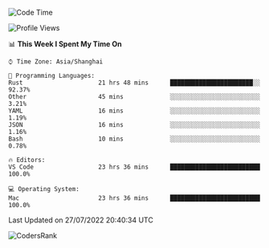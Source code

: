 <!--START_SECTION:waka-->
![Code Time](http://img.shields.io/badge/Code%20Time-1%2C546%20hrs%2019%20mins-blue)

![Profile Views](http://img.shields.io/badge/Profile%20Views-33-blue)

📊 **This Week I Spent My Time On** 

```text
⌚︎ Time Zone: Asia/Shanghai

💬 Programming Languages: 
Rust                     21 hrs 48 mins      ███████████████████████░░   92.37% 
Other                    45 mins             ░░░░░░░░░░░░░░░░░░░░░░░░░   3.21% 
YAML                     16 mins             ░░░░░░░░░░░░░░░░░░░░░░░░░   1.19% 
JSON                     16 mins             ░░░░░░░░░░░░░░░░░░░░░░░░░   1.16% 
Bash                     10 mins             ░░░░░░░░░░░░░░░░░░░░░░░░░   0.78%

🔥 Editors: 
VS Code                  23 hrs 36 mins      █████████████████████████   100.0%

💻 Operating System: 
Mac                      23 hrs 36 mins      █████████████████████████   100.0%

```


 Last Updated on 27/07/2022 20:40:34 UTC
<!--END_SECTION:waka-->

![CodersRank](https://cr-skills-chart-widget.azurewebsites.net/api/api?username=BugenZhao&padding=16&tooltip=true&branding=false&sort-by-score=true&skills=Rust%2C%20Swift%2C%20C%2C%20TypeScript%2C%20Java%2C%20Go%2C%20Dart%2C%20C%2B%2B%2C%20Python%2C%20Assembly%2C%20Shell%2C%20Kotlin)
